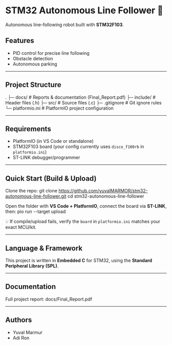 # STM32 Autonomous Line Follower 🚗

Autonomous line-following robot built with **STM32F103**.

## Features
- PID control for precise line following  
- Obstacle detection  
- Autonomous parking

---

## Project Structure
.
├─ docs/           # Reports & documentation (Final_Report.pdf)
├─ include/        # Header files (.h)
├─ src/            # Source files (.c)
├─ .gitignore      # Git ignore rules
└─ platformio.ini  # PlatformIO project configuration

---

## Requirements
- PlatformIO (in VS Code or standalone)  
- STM32F103 board (your config currently uses `disco_f100rb` in `platformio.ini`)  
- ST-LINK debugger/programmer  

---

## Quick Start (Build & Upload)
Clone the repo:
git clone https://github.com/yuvalMARMOR/stm32-autonomous-line-follower.git
cd stm32-autonomous-line-follower

Open the folder with **VS Code + PlatformIO**, connect the board via **ST-LINK**, then:
pio run --target upload

💡 If compile/upload fails, verify the `board` in `platformio.ini` matches your exact MCU/kit.

---

## Language & Framework
This project is written in **Embedded C** for STM32, using the **Standard Peripheral Library (SPL)**.

---

## Documentation
Full project report: docs/Final_Report.pdf

---

## Authors
- Yuval Marmur  
- Adi Ron
